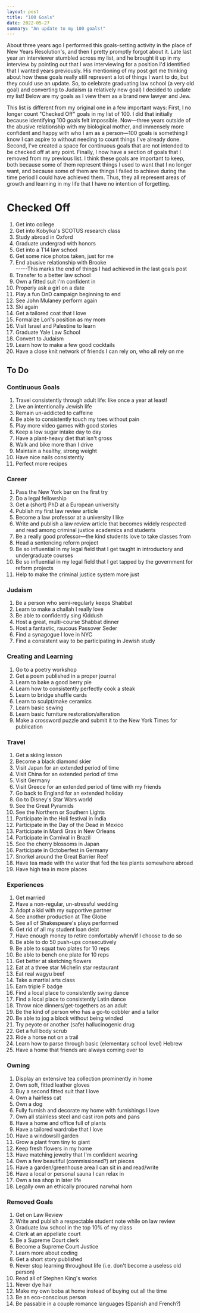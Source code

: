```yaml
---
layout: post
title: "100 Goals"
date: 2022-05-27
summary: "An update to my 100 goals!"
---
```


About three years ago I performed this goals-setting activity in the place of New Years Resolution's, and then I pretty promptly forgot about it. Late last year an interviewer stumbled across my list, and he brought it up in my interview by pointing out that I was interviewing for a position I'd identified that I wanted years previously. His mentioning of my post got me thinking about how these goals really still represent a lot of things I want to do, but they could use an update. So, to celebrate graduating law school (a very old goal) and converting to Judaism (a relatively new goal) I decided to update my list! Below are my goals as I view them as a brand new lawyer and Jew.

This list is different from my original one in a few important ways: First, I no longer count "Checked Off" goals in my list of 100. I did that initially because identifying 100 goals felt impossible. Now—three years outside of the abusive relationship with my biological mother, and immensely more confident and happy with who I am as a person—100 goals is something I know I can aspire to without needing to count things I've already done. Second, I've created a space for continuous goals that are not intended to be checked off at any point. Finally, I now have a section of goals that I removed from my previous list. I think these goals are important to keep, both because some of them represent things I used to want that I no longer want, and because some of them are things I failed to achieve during the time period I could have achieved them. Thus, they all represent areas of growth and learning in my life that I have no intention of forgetting.

<h1>Checked Off</h1>
<ol>
	<li>Get into college</li>
	<li>Get into Kobylka's SCOTUS research class</li>
	<li>Study abroad in Oxford</li>
	<li>Graduate undergrad with honors</li>
	<li>Get into a T14 law school</li>
	<li>Get some nice photos taken, just for me</li>
	<li>End abusive relationship with Brooke</li>
	-----This marks the end of things I had achieved in the last goals post
	<li>Transfer to a better law school</li>
	<li>Own a fitted suit I'm confident in</li>
	<li>Properly ask a girl on a date</li>
	<li>Play a fun DnD campaign beginning to end</li>
	<li>See John Mulaney perform again</li>
	<li>Ski again</li>
	<li>Get a tailored coat that I love</li>
	<li>Formalize Lori's position as my mom</li>
	<li>Visit Israel and Palestine to learn</li>
	<li>Graduate Yale Law School</li>
	<li>Convert to Judaism</li>
	<li>Learn how to make a few good cocktails</li>
	<li>Have a close knit network of friends I can rely on, who all rely on me</li>
</ol>

<h2>To Do</h2>
<h3>Continuous Goals</h3>
<ol>	
	<li>Travel consistently through adult life: like once a year at least!</li>
	<li>Live an intentionally Jewish life</li>
	<li>Remain un-addicted to caffeine</li>
	<li>Be able to consistently touch my toes without pain</li>
	<li>Play more video games with good stories</li>
	<li>Keep a low sugar intake day to day</li>
	<li>Have a plant-heavy diet that isn't gross</li>
	<li>Walk and bike more than I drive</li>
	<li>Maintain a healthy, strong weight</li>
	<li>Have nice nails consistently</li>
	<li>Perfect more recipes</li>
</ol>

<h3>Career</h3>
<ol>
	<li>Pass the New York bar on the first try</li>
	<li>Do a legal fellowship</li>
	<li>Get a (short) PhD at a European university</li>
	<li>Publish my first law review article</li>
	<li>Become a law professor at a university I like</li>
	<li>Write and publish a law review article that becomes widely respected and read among criminal justice academics and students</li>
	<li>Be a really good professor—the kind students love to take classes from</li>
	<li>Head a sentencing reform project</li>
	<li>Be so influential in my legal field that I get taught in introductory and undergraduate courses</li>
	<li>Be so influential in my legal field that I get tapped by the government for reform projects</li>
	<li>Help to make the criminal justice system more just</li>
</ol>

<h3>Judaism</h3> 
<ol>
	<li>Be a person who semi-regularly keeps Shabbat</li>
	<li>Learn to make a challah I really love</li>
	<li>Be able to confidently sing Kiddush</li>
	<li>Host a great, multi-course Shabbat dinner</li>
	<li>Host a fantastic, raucous Passover Seder</li>
	<li>Find a synagogue I love in NYC</li>
	<li>Find a consistent way to be participating in Jewish study</li>
</ol>

<h3>Creating and Learning</h3> 
<ol>
	<li>Go to a poetry workshop</li>
	<li>Get a poem published in a proper journal</li>
	<li>Learn to bake a good berry pie</li>
	<li>Learn how to consistently perfectly cook a steak</li>
	<li>Learn to bridge shuffle cards</li>
	<li>Learn to sculpt/make ceramics</li>
	<li>Learn basic sewing</li>
	<li>Learn basic furniture restoration/alteration</li>
	<li>Make a crossword puzzle and submit it to the New York Times for publication</li>
</ol>

<h3>Travel</h3> 
<ol>
	<li>Get a skiing lesson</li>
	<li>Become a black diamond skier</li>
	<li>Visit Japan for an extended period of time</li>
	<li>Visit China for an extended period of time</li>
	<li>Visit Germany</li>
	<li>Visit Greece for an extended period of time with my friends</li>
	<li>Go back to England for an extended holiday</li>
	<li>Go to Disney's Star Wars world</li>
	<li>See the Great Pyramids</li>
	<li>See the Northern or Southern Lights</li>
	<li>Participate in the Holi festival in India</li>
	<li>Participate in the Day of the Dead in Mexico</li>
	<li>Participate in Mardi Gras in New Orleans</li>
	<li>Participate in Carnival in Brazil</li>
	<li>See the cherry blossoms in Japan</li>
	<li>Participate in Octoberfest in Germany</li>
	<li>Snorkel around the Great Barrier Reef</li>
	<li>Have tea made with the water that fed the tea plants somewhere abroad</li>
	<li>Have high tea in more places</li>
</ol>

<h3>Experiences</h3> 
<ol>
	<li>Get married</li>
	<li>Have a non-regular, un-stressful wedding</li>
	<li>Adopt a kid with my supportive partner</li>
	<li>See another production at The Globe</li>
	<li>See all of Shakespeare's plays performed</li>
	<li>Get rid of all my student loan debt</li>
	<li>Have enough money to retire comfortably when/if I choose to do so</li>
	<li>Be able to do 50 push-ups consecutively</li>
	<li>Be able to squat two plates for 10 reps</li>
	<li>Be able to bench one plate for 10 reps</li>
	<li>Get better at sketching flowers</li>
	<li>Eat at a three star Michelin star restaurant</li>
	<li>Eat real wagyu beef</li>
	<li>Take a martial arts class</li>
	<li>Earn triple F badge</li>
	<li>Find a local place to consistently swing dance</li>
	<li>Find a local place to consistently Latin dance</li>
	<li>Throw nice dinners/get-togethers as an adult</li>
	<li>Be the kind of person who has a go-to cobbler and a tailor</li>
	<li>Be able to jog a block without being winded</li>
	<li>Try peyote or another (safe) hallucinogenic drug</li>
	<li>Get a full body scrub</li>
	<li>Ride a horse not on a trail</li>
	<li>Learn how to parse through basic (elementary school level) Hebrew</li>
	<li>Have a home that friends are always coming over to</li>
</ol>

<h3>Owning</h3> 
<ol>
	<li>Display an extensive tea collection prominently in home</li>
	<li>Own soft, fitted leather gloves</li>
	<li>Buy a second fitted suit that I love</li>
	<li>Own a hairless cat</li>
	<li>Own a dog</li>
	<li>Fully furnish and decorate my home with furnishings I love</li>
	<li>Own all stainless steel and cast iron pots and pans</li>
	<li>Have a home and office full of plants</li>
	<li>Have a tailored wardrobe that I love</li>
	<li>Have a windowsill garden</li>
	<li>Grow a plant from tiny to giant</li>
	<li>Keep fresh flowers in my home</li>
	<li>Have matching jewelry that I'm confident wearing</li>	
	<li>Own a few beautiful (commissioned?) art pieces</li>
	<li>Have a garden/greenhouse area I can sit in and read/write</li>
	<li>Have a local or personal sauna I can relax in</li>
	<li>Own a tea shop in later life</li>
	<li>Legally own an ethically procured narwhal horn</li>
</ol>

<h3>Removed Goals</h3>
<ol>
	<li>Get on Law Review</li>
	<li>Write and publish a respectable student note while on law review</li>
	<li>Graduate law school in the top 10% of my class</li>
	<li>Clerk at an appellate court</li>
	<li>Be a Supreme Court clerk</li>
	<li>Become a Supreme Court Justice</li>
	<li>Learn more about coding</li>
	<li>Get a short story published</li>
	<li>Never stop learning throughout life (i.e. don't become a useless old person)</li>
	<li>Read all of Stephen King's works</li>
	<li>Never dye hair</li>
	<li>Make my own boba at home instead of buying out all the time</li>
	<li>Be an eco-conscious person</li>
	<li>Be passable in a couple romance languages (Spanish and French?)</li>
</ol>
